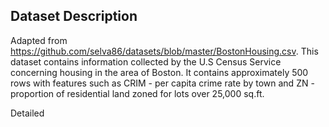 ## Dataset Description

Adapted from https://github.com/selva86/datasets/blob/master/BostonHousing.csv. This dataset contains information collected by the U.S Census Service concerning housing in the area of Boston.
It contains approximately 500 rows with features such as CRIM - per capita crime rate by town
 and ZN - proportion of residential land zoned for lots over 25,000 sq.ft.

Detailed 
